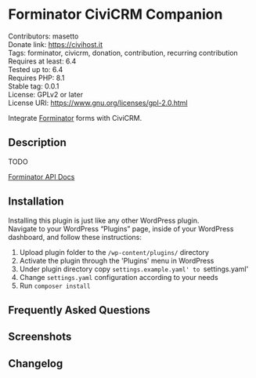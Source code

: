 # Forminator CiviCRM Companion
Contributors: masetto  
Donate link: https://civihost.it    
Tags: forminator, civicrm, donation, contribution, recurring contribution    
Requires at least: 6.4  
Tested up to: 6.4  
Requires PHP: 8.1  
Stable tag: 0.0.1  
License: GPLv2 or later  
License URI: https://www.gnu.org/licenses/gpl-2.0.html  

Integrate [Forminator](https://wpmudev.com/docs/wpmu-dev-plugins/forminator/) forms with CiviCRM.

## Description

TODO  

[Forminator API Docs](https://wpmudev.com/docs/api-plugin-development/forminator-api-docs/)  

## Installation

Installing this plugin is just like any other WordPress plugin.  
Navigate to your WordPress “Plugins” page, inside of your WordPress dashboard, and follow these instructions:

1. Upload plugin folder to the `/wp-content/plugins/` directory
2. Activate the plugin through the 'Plugins' menu in WordPress
3. Under plugin directory copy `settings.example.yaml' to `settings.yaml'
4. Change `settings.yaml` configuration according to your needs
5. Run `composer install`


## Frequently Asked Questions

## Screenshots

## Changelog
